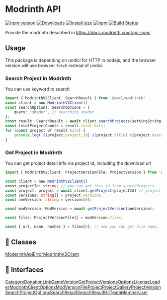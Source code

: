 # Modrinth API

[![npm version](https://img.shields.io/npm/v/@xmcl/modrinth.svg)](https://www.npmjs.com/package/@xmcl/modrinth)
[![Downloads](https://img.shields.io/npm/dm/@xmcl/modrinth.svg)](https://npmjs.com/@xmcl/modrinth)
[![Install size](https://packagephobia.now.sh/badge?p=@xmcl/modrinth)](https://packagephobia.now.sh/result?p=@xmcl/modrinth)
[![npm](https://img.shields.io/npm/l/@xmcl/minecraft-launcher-core.svg)](https://github.com/voxelum/minecraft-launcher-core-node/blob/master/LICENSE)
[![Build Status](https://github.com/voxelum/minecraft-launcher-core-node/workflows/Build/badge.svg)](https://github.com/Voxelum/minecraft-launcher-core-node/actions?query=workflow%3ABuild)

Provide the modrinth described in https://docs.modrinth.com/api-spec

## Usage

This package is depending on undici for HTTP in nodejs, and the browser version will use browser `fetch` instead of undici.

### Search Project in Modrinth

You can use keyword to search

```ts
import { ModrinthV2Client, SearchResult } from '@xmcl/modrinth'
const client = new ModrinthV2Client()
const searchOptions: SearchOptions = {
    query: "shader", // searching shader
};
const result: SearchResult = await client.searchProjects(settingString);
const totalProjectCounts = result.total_hits;
for (const project of result.hits) {
    console.log(`${project.project_id} ${project.title} ${project.description}`); // print project info
}
```

### Get Project in Modrinth

You can get project detail info via project id, including the download url

```ts
import { ModrinthV2Client, ProjectVersionFile, ProjectVersion } from '@xmcl/modrinth'

const client = new ModrinthV2Client()
const projectId: string; // you can get this id from searchProjects
const project: project = await client.getProject(projectId) // project details
const versions: string[] = project.versions;
const oneVersion: string = versions[0];

const modVersion: ModVersion = await getProjectVersion(oneVersion);

const files: ProjectVersionFile[] = modVersion.files;

const { url, name, hashes } = files[0]; // now you can get file name, file hashes and download url of the file
```

## 🧾 Classes

<div class="definition-grid class"><a href="modrinth/@xmcl/modrinth.ModerinthApiError">ModerinthApiError</a><a href="modrinth/@xmcl/modrinth.ModrinthV2Client">ModrinthV2Client</a></div>

## 🤝 Interfaces

<div class="definition-grid interface"><a href="modrinth/@xmcl/modrinth.Category">Category</a><a href="modrinth/@xmcl/modrinth.DonationLink">DonationLink</a><a href="modrinth/@xmcl/modrinth.GameVersion">GameVersion</a><a href="modrinth/@xmcl/modrinth.GetProjectVersionsOptions">GetProjectVersionsOptions</a><a href="modrinth/@xmcl/modrinth.License">License</a><a href="modrinth/@xmcl/modrinth.Loader">Loader</a><a href="modrinth/@xmcl/modrinth.ModrinthClientOptions">ModrinthClientOptions</a><a href="modrinth/@xmcl/modrinth.ModVersionFile">ModVersionFile</a><a href="modrinth/@xmcl/modrinth.Project">Project</a><a href="modrinth/@xmcl/modrinth.ProjectGallery">ProjectGallery</a><a href="modrinth/@xmcl/modrinth.ProjectVersion">ProjectVersion</a><a href="modrinth/@xmcl/modrinth.SearchProjectOptions">SearchProjectOptions</a><a href="modrinth/@xmcl/modrinth.SearchResult">SearchResult</a><a href="modrinth/@xmcl/modrinth.SearchResultHit">SearchResultHit</a><a href="modrinth/@xmcl/modrinth.TeamMember">TeamMember</a><a href="modrinth/@xmcl/modrinth.User">User</a></div>

